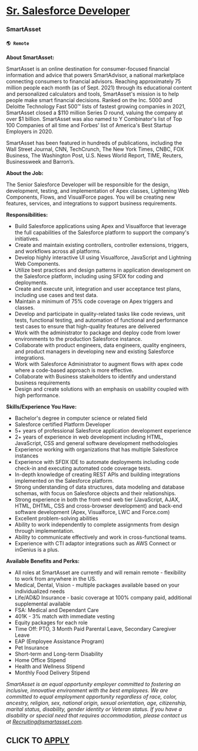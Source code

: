 # [Sr. Salesforce Developer](https://www.remotewlb.com/apply/sr-salesforce-developer-126315)  
### SmartAsset  
#### `🌎 Remote`  

**About SmartAsset:**

SmartAsset is an online destination for consumer-focused financial information and advice that powers SmartAdvisor, a national marketplace connecting consumers to financial advisors. Reaching approximately 75 million people each month (as of Sept. 2021) through its educational content and personalized calculators and tools, SmartAsset's mission is to help people make smart financial decisions. Ranked on the Inc. 5000 and Deloitte Technology Fast 500™ lists of fastest growing companies in 2021, SmartAsset closed a $110 million Series D round, valuing the company at over $1 billion. SmartAsset was also named to Y Combinator's list of Top 100 Companies of all time and Forbes' list of America's Best Startup Employers in 2020.

SmartAsset has been featured in hundreds of publications, including the Wall Street Journal, CNN, TechCrunch, The New York Times, CNBC, FOX Business, The Washington Post, U.S. News World Report, TIME, Reuters, Businessweek and Barron’s.

**About the Job:**

The Senior Salesforce Developer will be responsible for the design, development, testing, and implementation of Apex classes, Lightening Web Components, Flows, and VisualForce pages. You will be creating new features, services, and integrations to support business requirements.

**Responsibilities:**

  * Build Salesforce applications using Apex and Visualforce that leverage the full capabilities of the Salesforce platform to support the company's initiatives.
  * Create and maintain existing controllers, controller extensions, triggers, and workflows across all platforms.
  * Develop highly interactive Ul using Visualforce, JavaScript and Lightning Web Components.
  * Utilize best practices and design patterns in application development on the Salesforce platform, including using SFDX for coding and deployments.
  * Create and execute unit, integration and user acceptance test plans, including use cases and test data.
  * Maintain a minimum of 75% code coverage on Apex triggers and classes.
  * Develop and participate in quality-related tasks like code reviews, unit tests, functional testing, and automation of functional and performance test cases to ensure that high-quality features are delivered
  * Work with the administrator to package and deploy code from lower environments to the production Salesforce instance.
  * Collaborate with product engineers, data engineers, quality engineers, and product managers in developing new and existing Salesforce integrations.
  * Work with Salesforce Administrator to augment flows with apex code where a code-based approach is more effective.
  * Collaborate with Business stakeholders to identify and understand business requirements
  * Design and create solutions with an emphasis on usability coupled with high performance.

**Skills/Experience You Have:**

  * Bachelor's degree in computer science or related field
  * Salesforce certified Platform Developer
  * 5+ years of professional Salesforce application development experience
  * 2+ years of experience in web development including HTML, JavaScript, CSS and general software development methodologies
  * Experience working with organizations that has multiple Salesforce instances
  * Experience with SFDX IDE to automate deployments including code check-in and executing automated code coverage tests.
  * In-depth knowledge of creating REST APls and building integrations implemented on the Salesforce platform.
  * Strong understanding of data structures, data modeling and database schemas, with focus on Salesforce objects and their relationships.
  * Strong experience in both the front-end web tier (JavaScript, AJAX, HTML, DHTML, CSS and cross-browser development) and back-end software development (Apex, Visualforce, LWC and Force.com)
  * Excellent problem-solving abilities
  * Ability to work independently to complete assignments from design through implementation.
  * Ability to communicate effectively and work in cross-functional teams.
  * Experience with CTI adaptor integrations such as AWS Connect or inGenius is a plus.

**Available Benefits and Perks:**

  * All roles at SmartAsset are currently and will remain remote - flexibility to work from anywhere in the US.
  * Medical, Dental, Vision - multiple packages available based on your individualized needs
  * Life/AD&D Insurance - basic coverage at 100% company paid, additional supplemental available 
  * FSA: Medical and Dependant Care 
  * 401K - 3% match with immediate vesting
  * Equity packages for each role
  * Time Off: PTO, 3 Month Paid Parental Leave, Secondary Caregiver Leave
  * EAP (Employee Assistance Program)
  * Pet Insurance
  * Short-term and Long-term Disability
  * Home Office Stipend
  * Health and Wellness Stipend
  * Monthly Food Delivery Stipend

_SmartAsset is an equal opportunity employer committed to fostering an inclusive, innovative environment with the best employees. We are committed to equal employment opportunity regardless of race, color, ancestry, religion, sex, national origin, sexual orientation, age, citizenship, marital status, disability, gender identity or Veteran status. If you have a disability or special need that requires accommodation, please contact us at Recruiting@smartasset.com._

  
## CLICK TO [APPLY](https://www.remotewlb.com/apply/sr-salesforce-developer-126315)


